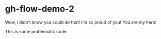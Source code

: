 # gh-flow-demo-2

Wow, i didn't know you could do that!
I'm so proud of you!
You are my hero!

This is some problematic code.
